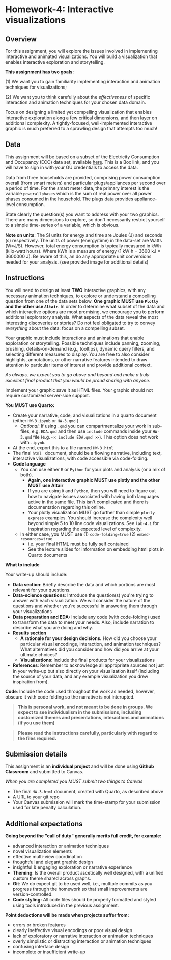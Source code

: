 # Homework-4: Interactive visualizations

## Overview

For this assignment, you will explore the issues involved in implementing interactive and animated visualizations. You will build a visualization that enables interactive exploration and storytelling.

**This assignment has two goals:** 

(1) We want you to gain familiarity implementing interaction and animation techniques for visualizations; 

(2) We want you to think carefully about the *effectiveness* of specific interaction and animation techniques for your chosen data domain.

Focus on designing a limited yet compelling visualization that enables interactive exploration along a few critical dimensions, and then layer on additional complexity.  A tightly-focused, well-implemented interactive graphic is much preferred to a sprawling design that attempts too much!

## Data

This assignment will be based on a subset of the Electricity Consumption and Occupancy (ECO) data set, available [here](https://georgetown.box.com/s/kylbd32l3shrlhyrphkh93nxovtvttsy). This is a Box link, and you will have to sign in with your GU credentials to access the data.

Data from three households are provided, comprising  power consumption overall (from smart meters) and particular plugs/appliances per second over a period of time. For the smart meter data, the primary interest is the variable `powerallphases` which is the sum of real power over all power phases consumed in the household. The plugs data provides appliance-level consumption. 

State clearly the question(s) you want to address with your two graphics. There are many dimensions to explore, so don't necessarily restrict yourself to a simple time-series of a variable, which is obvious. 

**Note on units**:  The SI units for energy and time are Joules (J) and seconds (s) respectively. The units of power (energy/time) in the data-set are Watts (W=J/S). However, total energy consumption is typically measured in kWh (kilo-watt hours). Where kWh is a measure of energy (1 kW⋅h = 3600 kJ = 3600000 J).  Be aware of this, an do any appropriate unit conversions needed for your analysis. (see provided image for additional details)

## Instructions 

You will need to design at least **TWO** interactive graphics, with any necessary animation techniques, to explore or understand a compelling question from one of the data sets below.  **One graphic MUST use `Plotly` and the other use `Altair`**.   In order to determine what subset of the data and which interactive options are most promising, we encourage you to perform additional exploratory analysis. What aspects of the data reveal the most interesting discoveries or stories? Do not feel obligated to try to convey *everything* about the data: focus on a compelling subset.

Your graphic must include interactions and animations that enable exploration or storytelling. Possible techniques include panning, zooming, brushing, details-on-demand (e.g., tooltips), dynamic query filters, and selecting different measures to display. You are free to also consider highlights, annotations, or other narrative features intended to draw attention to particular items of interest and provide additional context.

*As always, we expect you to go above and beyond and make a truly excellent final product that you would be proud sharing with anyone.*

Implement your graphic save it as HTML files.  Your graphic should not require customized server-side support.

**You MUST use Quarto:**  

* Create your narrative, code, and visualizations in a quarto document (either `HW-3.ipynb` or `HW-3.qmd` )
  * *Optional*: If using `.qmd` you can compartmentalize your work in sub-files, e.g. `EDA.qmd` and then use `include` commands inside your `HW-3.qmd` file (e.g. `<< include EDA.qmd >>`). This option does not work with `.ipynb`. 
* At the end, export this to a file named `HW-3.html` 
* The final `html ` document, should be a flowing narrative, including text, interactive visualizations, with code accessible via code-folding.
* **Code language**
  * You can use either `R` or `Python` for your plots and analysis (or a mix of both).
    * **Again, one interactive graphic MUST use plotly and the other MUST use Altair**
    * If you are using `R` and `Python`, then you will need to figure out how to navigate issues associated with having both languages active in the same file. This isn't complicated and there is documentation regarding this online.
    * Your plotly visualization MUST go further than simple `plotly-express` examples. You should increase the complexity well beyond simple 5 to 10 line code visualizations. See `lab-4.1` for inspiration regarding the expected level of complexity.
  * In either case, you MUST use (1) `code-folding=true` (2) `embed-resources=true `
    * i.e. your final HTML must be fully self contained 
    * See the lecture slides for information on embedding html plots in Quarto documents 

**What to include** 

Your write-up should include:

+  **Data section**: Briefly describe the data and which portions are most relevant for your questions.  
+  **Data-science questions**:  Introduce the question(s) you're trying to answer with each visualization. We will consider the nature of the questions and whether you're successful in answering them through your visualizations
+ **Data preparation and EDA:** Include any code (with code-folding) used to transform the data to meet your needs. Also, include narration to describe what you are doing and why. 
+ **Results section** 
  + **A rationale for your design decisions.** How did you choose your particular visual encodings, interaction, and animation techniques? What alternatives did you consider and how did you arrive at your ultimate choices?
  + **Visualizations**: Include the final products for your visualizations 
+ **References**: Remember to acknowledge all appropriate sources not just in your write-up but also directly on your visualization itself (including the source of your data, and any example visualization you drew inspiration from).

**Code**: Include the code used throughout the work as needed, however, obscure it with code folding so the narrative is not interupted. 

> **This is personal work, and not meant to be done in groups. We expect to see individualism in the submissions, including customized themes and presentations, interactions and animations (if you use them)**

> **Please read the instructions carefully, particularly with regard to the files required.**

## Submission details

This assignment is an **individual project** and will be done using **Github Classroom** and submitted to Canvas. 

*When you are completed you MUST submit two things to Canvas*

* The final `HW-3.html`  document, created with Quarto, as described above
* A URL to your git repo  
* Your Canvas submission will mark the time-stamp for your submission used for late penalty calculation.  

## Additional expectations 

**Going beyond the "call of duty" generally merits full credit, for example:**

+ advanced interaction or animation techniques 
+ novel visualization elements
+ effective multi-view coordination
+ thoughtful and elegant graphic design
+ insightful & engaging exploration or narrative experience
+ **Theming**: Is the overall product ascetically well designed, with a unified custom theme shared across graphs.
+ **Git**: We do expect git to be used well, i.e., multiple commits as you progress through the homework so that small improvements are version-controlled. 
+ **Code styling:** All code files should be properly formatted and styled using tools introduced in the previous assignment.

**Point deductions will be made when projects suffer from:**

+ errors or broken features
+ clearly ineffective visual encodings or poor visual design
+ lack of exploratory or narrative interaction or animation techniques
+ overly simplistic or distracting interaction or animation techniques
+ confusing interface design
+ incomplete or insufficient write-up
